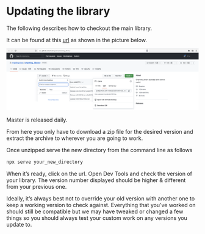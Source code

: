 # Updating the library

The following describes how to checkout the main library.

It can be found at this [url](https://github.com/tradingview/charting_library) as shown in the picture below.

![images/update_library.png](images/update_library.png)

Master is released daily.

From here you only have to download a zip file for the desired version and extract the archive to wherever you are going to work.

Once unzipped serve the new directory from the command line as follows

```javascript
npx serve your_new_directory
```

When it’s ready, click on the url. Open Dev Tools and check the version of your library. The version number displayed should be higher & different from your previous one.

Ideally, it’s always best not to override your old version with another one to keep a working version to check against.
Everything that you’ve worked on should still be compatible but we may have tweaked or changed a few things so you should always test your custom work on any versions you update to.
